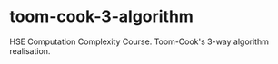 # toom-cook-3-algorithm
HSE Computation Complexity Course. Toom-Cook's 3-way algorithm realisation.
